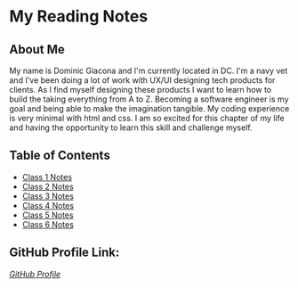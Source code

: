 # My Reading Notes

## About Me
My name is Dominic Giacona and I'm  currently located in DC. I'm a navy vet and I've been doing a lot of work with UX/UI designing tech products for clients. As I find myself designing these products I want to learn how to build the taking everything from A to Z. Becoming a software engineer is my goal and being able to make the imagination tangible. My coding experience is very minimal with html and css. I am so excited for this chapter of my life and having the opportunity to learn this skill and challenge myself.

## Table of Contents
- [Class 1 Notes](class1.md)
- [Class 2 Notes](class2.md)
- [Class 3 Notes](class3.md)
- [Class 4 Notes](class4.md)
- [Class 5 Notes](class5.md)
- [Class 6 Notes](class6.md)

## GitHub Profile Link: 
*[GitHub Profile](https://github.com/dgiacona)*